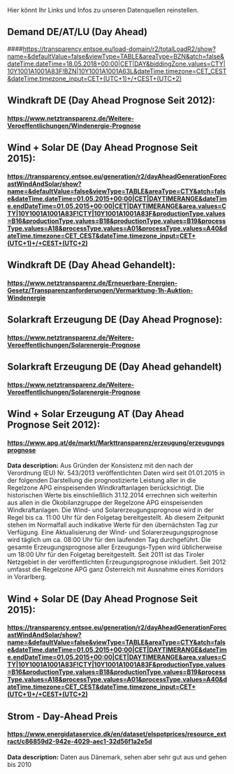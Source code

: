 Hier könnt Ihr Links und Infos zu unseren Datenquellen reinstellen.

## Demand DE/AT/LU (Day Ahead)
####https://transparency.entsoe.eu/load-domain/r2/totalLoadR2/show?name=&defaultValue=false&viewType=TABLE&areaType=BZN&atch=false&dateTime.dateTime=18.05.2018+00:00|CET|DAY&biddingZone.values=CTY|10Y1001A1001A83F!BZN|10Y1001A1001A63L&dateTime.timezone=CET_CEST&dateTime.timezone_input=CET+(UTC+1)+/+CEST+(UTC+2)



## Windkraft DE (Day Ahead Prognose Seit 2012):
#### https://www.netztransparenz.de/Weitere-Veroeffentlichungen/Windenergie-Prognose

## Wind + Solar DE (Day Ahead Prognose Seit 2015):
#### https://transparency.entsoe.eu/generation/r2/dayAheadGenerationForecastWindAndSolar/show?name=&defaultValue=false&viewType=TABLE&areaType=CTY&atch=false&dateTime.dateTime=01.05.2015+00:00|CET|DAYTIMERANGE&dateTime.endDateTime=01.05.2015+00:00|CET|DAYTIMERANGE&area.values=CTY|10Y1001A1001A83F!CTY|10Y1001A1001A83F&productionType.values=B16&productionType.values=B18&productionType.values=B19&processType.values=A18&processType.values=A01&processType.values=A40&dateTime.timezone=CET_CEST&dateTime.timezone_input=CET+(UTC+1)+/+CEST+(UTC+2)



## Windkraft DE (Day Ahead Gehandelt):
#### https://www.netztransparenz.de/Erneuerbare-Energien-Gesetz/Transparenzanforderungen/Vermarktung-1h-Auktion-Windenergie


## Solarkraft Erzeugung DE (Day Ahead Prognose):
#### https://www.netztransparenz.de/Weitere-Veroeffentlichungen/Solarenergie-Prognose

## Solarkraft Erzeugung DE (Day Ahead gehandelt) 
#### https://www.netztransparenz.de/Weitere-Veroeffentlichungen/Solarenergie-Prognose



## Wind + Solar Erzeugung AT (Day Ahead Prognose Seit 2012):
#### https://www.apg.at/de/markt/Markttransparenz/erzeugung/erzeugungsprognose
**Data description:** Aus Gründen der Konsistenz mit den nach der Verordnung (EU) Nr. 543/2013 veröffentlichten Daten wird seit 01.01.2015 in der folgenden Darstellung die prognostizierte Leistung aller in die Regelzone APG einspeisenden Windkraftanlagen berücksichtigt. Die historischen Werte bis einschließlich 31.12.2014 errechnen sich weiterhin aus allen in die Ökobilanzgruppe der Regelzone APG einspeisenden Windkraftanlagen.
Die Wind- und Solarerzeugungsprognose wird in der Regel bis ca. 11:00 Uhr für den Folgetag bereitgestellt. Ab diesem Zeitpunkt stehen im Normalfall auch indikative Werte für den übernächsten Tag zur Verfügung.
Eine Aktualisierung der Wind- und Solarerzeugungsprognose wird täglich um ca. 08:00 Uhr für den laufenden Tag durchgeführt.
Die gesamte Erzeugungsprognose aller Erzeugungs-Typen wird üblicherweise um  18:00 Uhr für den Folgetag bereitgestellt.
Seit 2011 ist das Tiroler Netzgebiet in der veröffentlichten Erzeugungsprognose inkludiert. Seit 2012 umfasst die Regelzone APG ganz Österreich mit Ausnahme eines Korridors in Vorarlberg.

## Wind + Solar DE (Day Ahead Prognose Seit 2015):
#### https://transparency.entsoe.eu/generation/r2/dayAheadGenerationForecastWindAndSolar/show?name=&defaultValue=false&viewType=TABLE&areaType=CTY&atch=false&dateTime.dateTime=01.05.2015+00:00|CET|DAYTIMERANGE&dateTime.endDateTime=01.05.2015+00:00|CET|DAYTIMERANGE&area.values=CTY|10Y1001A1001A83F!CTY|10Y1001A1001A83F&productionType.values=B16&productionType.values=B18&productionType.values=B19&processType.values=A18&processType.values=A01&processType.values=A40&dateTime.timezone=CET_CEST&dateTime.timezone_input=CET+(UTC+1)+/+CEST+(UTC+2)

## Strom - Day-Ahead Preis 
#### https://www.energidataservice.dk/en/dataset/elspotprices/resource_extract/c86859d2-942e-4029-aec1-32d56f1a2e5d
**Data description:** Daten aus Dänemark, sehen aber sehr gut aus und gehen bis 2010
